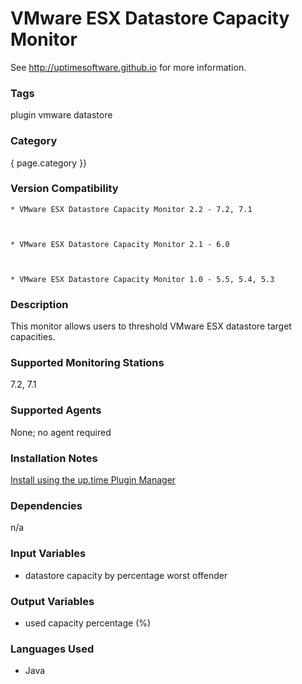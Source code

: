 # VMware ESX Datastore Capacity Monitor

See http://uptimesoftware.github.io for more information.

### Tags 
 plugin   vmware   datastore  

### Category

{ page.category }}

### Version Compatibility


  
    * VMware ESX Datastore Capacity Monitor 2.2 - 7.2, 7.1
  

  
    * VMware ESX Datastore Capacity Monitor 2.1 - 6.0
  

  
    * VMware ESX Datastore Capacity Monitor 1.0 - 5.5, 5.4, 5.3
  


### Description
This monitor allows users to threshold VMware ESX datastore target capacities.


### Supported Monitoring Stations

7.2, 7.1

### Supported Agents
None; no agent required

### Installation Notes
<p><a href="https://github.com/uptimesoftware/uptime-plugin-manager">Install using the up.time Plugin Manager</a></p>


### Dependencies
<p>n/a</p>


### Input Variables
* datastore capacity by percentage worst offender

### Output Variables

* used capacity percentage (%)

### Languages Used
* Java

